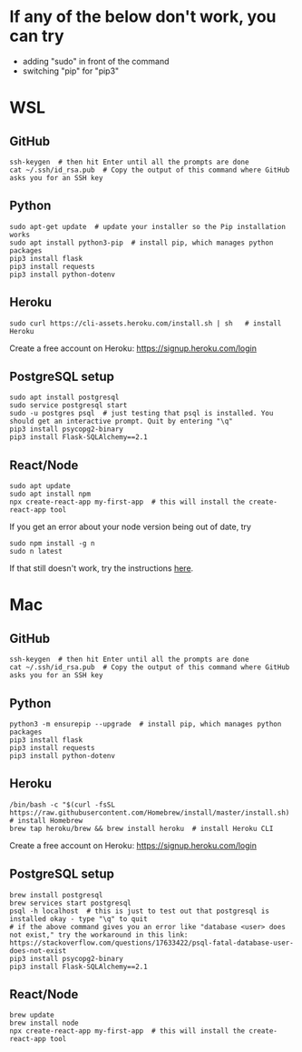 # If any of the below don't work, you can try
- adding "sudo" in front of the command
- switching "pip" for "pip3"

# WSL

## GitHub
```
ssh-keygen  # then hit Enter until all the prompts are done
cat ~/.ssh/id_rsa.pub  # Copy the output of this command where GitHub asks you for an SSH key
```
## Python
```
sudo apt-get update  # update your installer so the Pip installation works
sudo apt install python3-pip  # install pip, which manages python packages
pip3 install flask
pip3 install requests
pip3 install python-dotenv
```

## Heroku
`sudo curl https://cli-assets.heroku.com/install.sh | sh   # install Heroku`

Create a free account on Heroku: https://signup.heroku.com/login

## PostgreSQL setup
```
sudo apt install postgresql
sudo service postgresql start
sudo -u postgres psql  # just testing that psql is installed. You should get an interactive prompt. Quit by entering "\q"
pip3 install psycopg2-binary
pip3 install Flask-SQLAlchemy==2.1
```

## React/Node
```
sudo apt update
sudo apt install npm
npx create-react-app my-first-app  # this will install the create-react-app tool
```
If you get an error about your node version being out of date, try
```
sudo npm install -g n
sudo n latest
```

If that still doesn't work, try the instructions [here](https://docs.microsoft.com/en-us/windows/dev-environment/javascript/react-on-wsl).

# Mac

## GitHub
```
ssh-keygen  # then hit Enter until all the prompts are done
cat ~/.ssh/id_rsa.pub  # Copy the output of this command where GitHub asks you for an SSH key
```

## Python
```
python3 -m ensurepip --upgrade  # install pip, which manages python packages
pip3 install flask
pip3 install requests
pip3 install python-dotenv
```

## Heroku
```
/bin/bash -c "$(curl -fsSL https://raw.githubusercontent.com/Homebrew/install/master/install.sh)  # install Homebrew
brew tap heroku/brew && brew install heroku  # install Heroku CLI
```

Create a free account on Heroku: https://signup.heroku.com/login

## PostgreSQL setup
```
brew install postgresql
brew services start postgresql
psql -h localhost  # this is just to test out that postgresql is installed okay - type "\q" to quit
# if the above command gives you an error like "database <user> does not exist," try the workaround in this link: https://stackoverflow.com/questions/17633422/psql-fatal-database-user-does-not-exist
pip3 install psycopg2-binary
pip3 install Flask-SQLAlchemy==2.1
```

## React/Node
```
brew update
brew install node
npx create-react-app my-first-app  # this will install the create-react-app tool
```